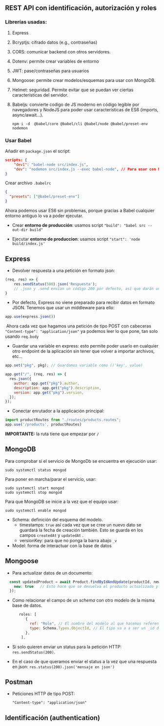 ## REST API con identificación, autorización y roles

### Librerías usadas:

1. Express
2. Bcryptjs: cifrado datos (e.g., contraseñas)
3. CORS: comunicar backend con otros servidores.
4. Dotenv: permite crear variables de entorno
5. JWT: pase/contraseñas para usuarios
6. Mongoose: permite crear modelos/esquemas para usar con MongoDB.
7. Helmet: seguridad. Permite evitar que se puedan ver ciertas características del servidor.

8. Babeljs: convierte codigo de JS moderno en código legible por navegadores y NodeJS para poder usar características de ES6 (imports, async/await...). 

   ```shell
   npm i -d  @babel/core @babel/cli @babel/node @babel/preset-env nodemon
   ```

### Usar Babel

Añadir en `package.json` el script:

```json
scripts: {
    "dev1": "babel-node src/index.js",
    "dev": "nodemon src/index.js --exec babel-node", // Para usar con NODEMON
}
```

Crear archivo `.babelrc`

```json
{
  "presets": ["@babel/preset-env"]
}
```

Ahora podemos usar ES6 sin problemas, porque gracias a Babel cualquier entorno antiguo lo va a poder ejecutar.

* Crear **entorno de producción**: usamos script `"build": "babel src --out-dir build"` 

* Ejecutar **entorno de produccion**: usamos script `"start": 'node build/index.js'`

## Express

* Devolver respuesta a una petición en formato json:

```js
(req, res) => {
    res.sendStatus(500).json('Respuesta');
    // .json y .send envían un código 200 por defecto, así que darán un error si lo explicitas!
}
```

* Por defecto, Express no viene preparado para recibir datos en formato JSON. Tenemos que usar un middleware para ello:

```js
app.use(express.json())
```

​	Ahora cada vez que hagamos una petición de tipo POST con cabeceras `"Content-type": "application/json"` ya podemos leer lo que pone, tan solo usando `req.body`

* Guardar una variable en  express: esto permite poder usarlo en cualquier otro endpoint de la aplicación sin tener que volver a importar archivos, etc...

```js
app.set("pkg", pkg); // Guardamos variable como ()'key', value)

app.get("/", (req, res) => {
  res.json({
    author: app.get("pkg").author,
    description: app.get("pkg").description,
    version: app.get("pkg").version,
  });
});

```

* Conectar enrutador a la applicación principal:

```js
import productRoutes from "./routes/products.routes";
app.use('/products', productRoutes)
```

**IMPORTANTE:** la ruta tiene que empezar por `/`

## MongoDB

Para comprobar si el servicio de MongoDb se encuentra en ejecución usar:

```shell
sudo systemctl status mongod
```

Para poner en marcha/parar el servicio, usar:

```shell
sudo systemctl start mongod
sudo systemctl stop mongod
```

Para que MongoDB se inicie a la vez que el equipo usar:

```shell
sudo systemctl enable mongod
```

* Schema: definición del esquema del modelo.
  * timestamps: `true` así cada vez que se cree un nuevo dato se guardará la fecha de creación también. Esto se guarda en los campos `createdAt`  y  `updatedAt` .
  * versionKey: para que no ponga la barra abajo `_v`
* Model: forma de interactuar con la base de datos

## Mongoose

* Para actualizar datos de un documento:

```js
  const updatedProduct = await Product.findByIdAndUpdate(productId, newProduct, {
    new: true   // Esto hace que se devuelva el producto actualizado y no el original!!
  });
```

* Como relacionar el campo de un *schema* con otro modelo de la misma base de datos.

  ```js
     roles: [
        {
          ref: "Role", // El nombre del modelo al que hacemos referencia
          type: Schema.Types.ObjectId, // El tipo va a a ser un _id de mongodb
        },
      ],
  
  ```

* Si solo quieren enviar un status para la petición HTTP: `res.sendStatus(200)`.

* En el caso de que queramos enviar el status a la vez que una respuesta en json: `res.status(200).json('mensaje en json')` 

## Postman

* Peticiones HTTP de tipo POST:

  ```
  "Content-type": "application/json"
  ```

  

## Identificación (authentication)

